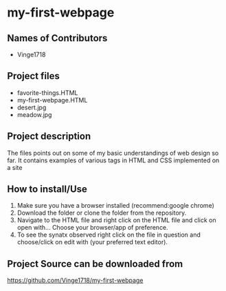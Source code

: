 # my-first-webpage

## Names of Contributors
- Vinge1718  

## Project files  
- favorite-things.HTML
- my-first-webpage.HTML
- desert.jpg
- meadow.jpg
## Project description  
The files points out on some of my basic understandings of web design so far.
It contains examples of various tags in HTML and CSS implemented on a site

## How to install/Use  
1. Make sure you have a browser installed (recommend:google chrome)
2. Download the folder or clone the folder from the repository.
3. Navigate to the HTML file and right click on the HTML file and click on
open with... Choose your browser/app of preference.
4. To see the synatx observed right click on the file in question and choose/click
on edit with (your preferred text editor).

## Project Source can be downloaded from   
https://github.com/Vinge1718/my-first-webpage
